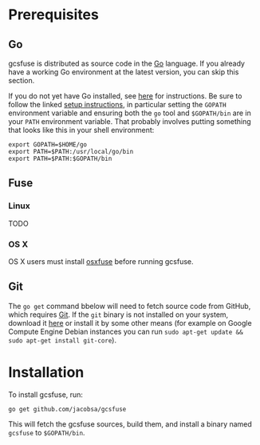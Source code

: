 # Prerequisites

## Go

gcsfuse is distributed as source code in the [Go][go] language. If you already
have a working Go environment at the latest version, you can skip this section.

If you do not yet have Go installed, see [here][go-install] for instructions.
Be sure to follow the linked [setup instructions][go-setup], in particular
setting the `GOPATH` environment variable and ensuring both the `go` tool and
`$GOPATH/bin` are in your `PATH` environment variable. That probably involves
putting something that looks like this in your shell environment:

```
export GOPATH=$HOME/go
export PATH=$PATH:/usr/local/go/bin
export PATH=$PATH:$GOPATH/bin
```

[go]: http://golang.org/
[go-install]: http://golang.org/doc/install
[go-setup]: http://golang.org/doc/code.html

## Fuse

### Linux

TODO

### OS X

OS X users must install [osxfuse][] before running gcsfuse.

[osxfuse]: https://osxfuse.github.io/

## Git

The `go get` command bbelow will need to fetch source code from GitHub, which
requires [Git][git]. If the `git` binary is not installed on your system,
download it [here][git-download] or install it by some other means (for example
on Google Compute Engine Debian instances you can run `sudo apt-get update &&
sudo apt-get install git-core`).

[git]: http://git-scm.com/
[git-download]: http://git-scm.com/downloads


# Installation

To install gcsfuse, run:

```
go get github.com/jacobsa/gcsfuse
```

This will fetch the gcsfuse sources, build them, and install a binary named
`gcsfuse` to `$GOPATH/bin`.

